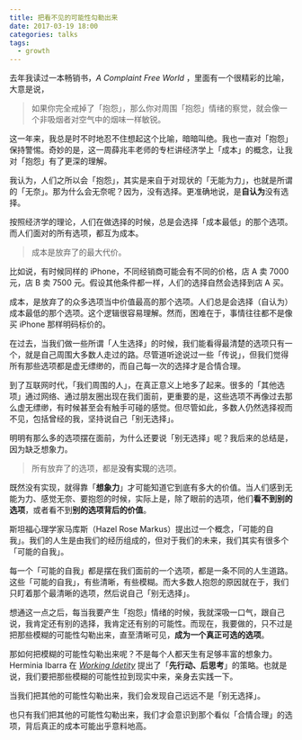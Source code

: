 ```yaml
---
title: 把看不见的可能性勾勒出来
date: 2017-03-19 18:00
categories: talks
tags: 
  - growth
---
```


去年我读过一本畅销书，*A Complaint Free World* ，里面有一个很精彩的比喻，大意是说，

> 如果你完全戒掉了「抱怨」，那么你对周围「抱怨」情绪的察觉，就会像一个非吸烟者对空气中的烟味一样敏锐。

这一年来，我总是时不时地忍不住想起这个比喻，暗暗叫绝。我也一直对「抱怨」保持警惕。奇妙的是，这一周薛兆丰老师的专栏讲经济学上「成本」的概念，让我对「抱怨」有了更深的理解。

我认为，人们之所以会「抱怨」，其实是来自于对现状的「无能为力」，也就是所谓的「无奈」。那为什么会无奈呢？因为，没有选择。更准确地说，是**自认为**没有选择。

按照经济学的理论，人们在做选择的时候，总是会选择「成本最低」的那个选项。而人们面对的所有选项，都互为成本。

> 成本是放弃了的最大代价。

比如说，有时候同样的 iPhone，不同经销商可能会有不同的价格，店 A 卖 7000 元，店 B 卖 7500 元。假设其他条件都一样，人们的选择自然会选择到店 A 买。

成本，是放弃了的众多选项当中价值最高的那个选项。人们总是会选择（自认为）成本最低的那个选项。这个逻辑很容易理解。然而，困难在于，事情往往都不是像买 iPhone 那样明码标价的。

在过去，当我们做一些所谓「人生选择」的时候，我们能看得最清楚的选项只有一个，就是自己周围大多数人走过的路。尽管道听途说过一些「传说」，但我们觉得所有那些选项都是虚无缥缈的，而自己每一次的选择才是合情合理。

到了互联网时代，「我们周围的人」，在真正意义上地多了起来。很多的「其他选项」通过网络、通过朋友圈出现在我们面前，更重要的是，这些选项不再像过去那么虚无缥缈，有时候甚至会有触手可碰的感觉。但尽管如此，多数人仍然选择视而不见，包括曾经的我，坚持说自己「别无选择」。

明明有那么多的选项摆在面前，为什么还要说「别无选择」呢？我后来的总结是，因为缺乏想象力。

> 所有放弃了的选项，都是**没有实现**的选项。

既然没有实现，就得靠「**想象力**」才可能知道它到底有多大的价值。当人们感到无能为力、感觉无奈、要抱怨的时候，实际上是，除了眼前的选项，他们**看不到别的选项**，或者看不到**别的选项背后的价值**。

斯坦福心理学家马库斯（Hazel Rose Markus）提出过一个概念，「可能的自我」。我们的人生是由我们的经历组成的，但对于我们的未来，我们其实有很多个「可能的自我」。

每一个「可能的自我」都是摆在我们面前的一个选项，都是一条不同的人生道路。这些「可能的自我」，有些清晰，有些模糊。而大多数人抱怨的原因就在于，我们只盯着那个最清晰的选项，然后说自己「别无选择」。

想通这一点之后，每当我要产生「抱怨」情绪的时候，我就深吸一口气，跟自己说，我肯定还有别的选择，我肯定还有别的可能性。而现在，我要做的，只不过是把那些模糊的可能性勾勒出来，直至清晰可见，**成为一个真正可选的选项**。

那如何把模糊的可能性勾勒出来呢？不是每个人都天生有足够丰富的想象力。Herminia Ibarra 在 [*Working Idetity*](https://www.amazon.com/Working-Identity-Unconventional-Strategies-Reinventing/dp/1591394139/ref=sr_1_1?ie=UTF8&qid=1487496990&sr=8-1&keywords=working+identity) 提出了「**先行动、后思考**」的策略。也就是说，我们要把那些模糊的可能性拉到现实中来，亲身去实践一下。

当我们把其他的可能性勾勒出来，我们会发现自己远远不是「别无选择」。

也只有我们把其他的可能性勾勒出来，我们才会意识到那个看似「合情合理」的选项，背后真正的成本可能出乎意料地高。